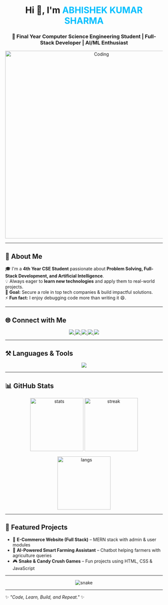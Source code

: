 <!-- Profile Header -->
<h1 align="center">Hi 👋, I'm <span style="color:#00BFFF;">ABHISHEK KUMAR SHARMA</span></h1>
<h3 align="center">🚀 Final Year Computer Science Engineering Student | Full-Stack Developer | AI/ML Enthusiast</h3>

<p align="center">
  <img src="https://media.giphy.com/media/qgQUggAC3Pfv687qPC/giphy.gif" alt="Coding" width="600"/>
</p>

---

## 🌟 About Me  
🎓 I'm a **4th Year CSE Student** passionate about **Problem Solving, Full-Stack Development, and Artificial Intelligence**.  
💡 Always eager to **learn new technologies** and apply them to real-world projects.  
🎯 **Goal:** Secure a role in top tech companies & build impactful solutions.  
⚡ **Fun fact:** I enjoy debugging code more than writing it 😄.  

---

## 🌐 Connect with Me  
<p align="center">
  <a href="https://instagram.com/abhi.shek.sharma" target="blank">
    <img src="https://img.shields.io/badge/Instagram-%23E4405F.svg?&style=for-the-badge&logo=instagram&logoColor=white" />
  </a>
  <a href="https://leetcode.com/u/Abhishekrksharma/" target="blank">
    <img src="https://img.shields.io/badge/LeetCode-%23FFA116.svg?&style=for-the-badge&logo=leetcode&logoColor=black" />
  </a>
  <a href="https://www.hackerearth.com/abhishek kumar sharma" target="blank">
    <img src="https://img.shields.io/badge/HackerEarth-%232C3454.svg?&style=for-the-badge&logo=hackerearth&logoColor=blue" />
  </a>
  <a href="mailto:abhishek@example.com" target="blank">
    <img src="https://img.shields.io/badge/Email-%23EA4335.svg?&style=for-the-badge&logo=gmail&logoColor=white" />
  </a>
  <a href="https://www.linkedin.com/in/abhishekkrsharma07/" target="blank">
    <img src="https://img.shields.io/badge/LinkedIn-%230077B5.svg?&style=for-the-badge&logo=linkedin&logoColor=white" />
  </a>
</p>

---

## ⚒️ Languages & Tools  
<p align="center">
  <img src="https://skillicons.dev/icons?i=c,cpp,java,python,javascript,html,css,react,nodejs,express,mongodb,mysql,git,github,vscode" />
</p>

---

## 📊 GitHub Stats  
<p align="center">
  <img src="https://github-readme-stats.vercel.app/api?username=abhishekkrsharma07&show_icons=true&theme=radical&hide_border=true" height="170" alt="stats"/>
  <img src="https://github-readme-streak-stats.herokuapp.com/?user=abhishekkrsharma07&theme=radical&hide_border=true" height="170" alt="streak"/>
</p>

<p align="center">
  <img src="https://github-readme-stats.vercel.app/api/top-langs/?username=abhishekkrsharma07&layout=compact&theme=radical&hide_border=true" height="170" alt="langs"/>
</p>

---

## 🚀 Featured Projects  
- 🛒 **E-Commerce Website (Full Stack)** – MERN stack with admin & user modules  
- 🌾 **AI-Powered Smart Farming Assistant** – Chatbot helping farmers with agriculture queries  
- 🎮 **Snake & Candy Crush Games** – Fun projects using HTML, CSS & JavaScript  

---

<p align="center">
  <img src="https://raw.githubusercontent.com/abhishekkrsharma07/abhishekkrsharma07/output/github-contribution-grid-snake.svg" alt="snake"/>
</p>

---

✨ _"Code, Learn, Build, and Repeat."_ ✨
